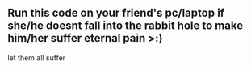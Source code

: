 ## Run this code on your friend's pc/laptop if she/he doesnt fall into the rabbit hole to make him/her suffer eternal pain >:)

let them all suffer

